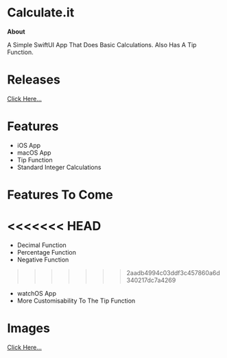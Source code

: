 # Calculate.it
**About**

A Simple SwiftUI App That Does Basic Calculations. Also Has A Tip Function. 

# Releases
[Click Here...](https://github.com/markydoodled/Calculate.it/releases)

# Features
- iOS App
- macOS App
- Tip Function
- Standard Integer Calculations

# Features To Come
<<<<<<< HEAD
=======
- Decimal Function
- Percentage Function
- Negative Function
>>>>>>> 2aadb4994c03ddf3c457860a6d340217dc7a4269
- watchOS App
- More Customisability To The Tip Function

# Images
[Click Here...](https://github.com/markydoodled/Calculate.it/tree/main/Images)
